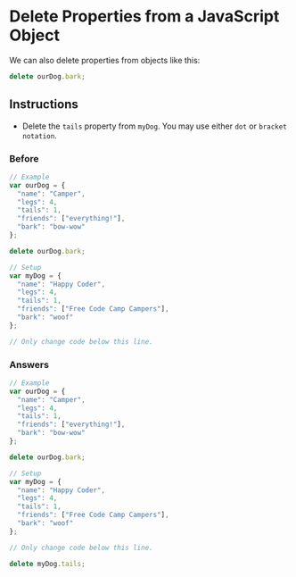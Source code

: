 # Delete Properties from a JavaScript Object

We can also delete properties from objects like this:

```javascript
delete ourDog.bark;
```

## Instructions
 - Delete the `tails` property from `myDog`. You may use either `dot` or
 `bracket notation`.

### Before

```javascript
// Example
var ourDog = {
  "name": "Camper",
  "legs": 4,
  "tails": 1,
  "friends": ["everything!"],
  "bark": "bow-wow"
};

delete ourDog.bark;

// Setup
var myDog = {
  "name": "Happy Coder",
  "legs": 4,
  "tails": 1,
  "friends": ["Free Code Camp Campers"],
  "bark": "woof"
};

// Only change code below this line.
```

### Answers

```javascript
// Example
var ourDog = {
  "name": "Camper",
  "legs": 4,
  "tails": 1,
  "friends": ["everything!"],
  "bark": "bow-wow"
};

delete ourDog.bark;

// Setup
var myDog = {
  "name": "Happy Coder",
  "legs": 4,
  "tails": 1,
  "friends": ["Free Code Camp Campers"],
  "bark": "woof"
};

// Only change code below this line.

delete myDog.tails;
```
